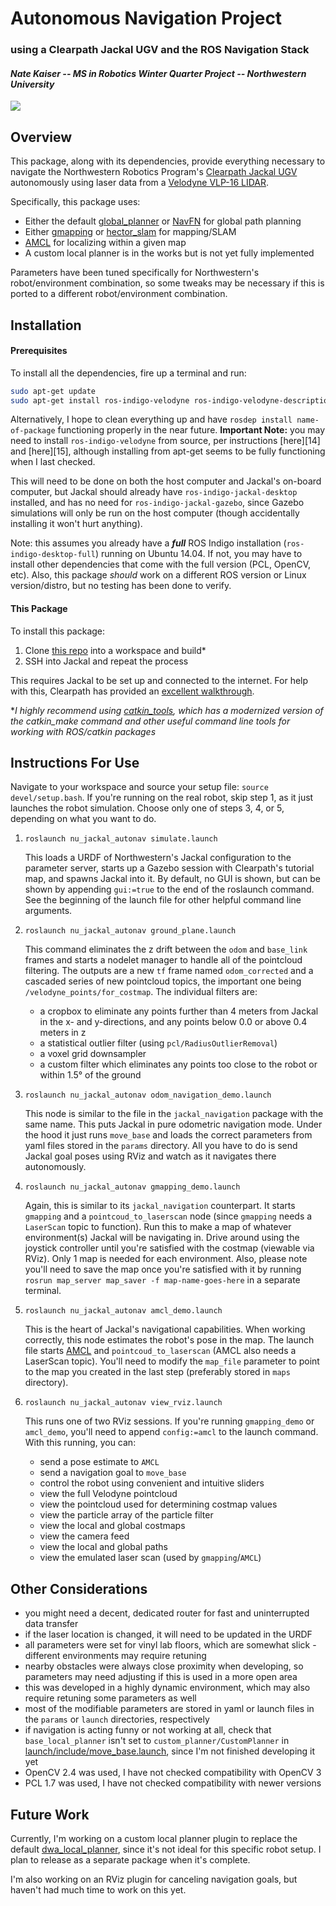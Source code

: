 Autonomous Navigation Project
==============
### using a Clearpath Jackal UGV and the ROS Navigation Stack

#### *Nate Kaiser -- MS in Robotics Winter Quarter Project -- Northwestern University*

![][1]

## Overview
This package, along with its dependencies, provide everything necessary to navigate the Northwestern Robotics Program's [Clearpath Jackal UGV][2] autonomously using laser data from a [Velodyne VLP-16 LIDAR][3].

Specifically, this package uses:
- Either the default [global_planner][4] or [NavFN][5] for global path planning
- Either [gmapping][6] or [hector_slam][7] for mapping/SLAM
- [AMCL][8] for localizing within a given map
- A custom local planner is in the works but is not yet fully implemented

Parameters have been tuned specifically for Northwestern's robot/environment combination, so some tweaks may be necessary if this is ported to a different robot/environment combination.


## Installation
#### Prerequisites
To install all the dependencies, fire up a terminal and run:

<!-- `sudo apt-get update`

`sudo apt-get install ros-indigo-velodyne ros-indigo-velodyne-description ros-indigo-velodyne-simulator ros-indigo-jackal-desktop ros-indigo-jackal-gazebo` -->

```bash
sudo apt-get update
sudo apt-get install ros-indigo-velodyne ros-indigo-velodyne-description ros-indigo-velodyne-simulator ros-indigo-jackal-desktop ros-indigo-jackal-gazebo
```

Alternatively, I hope to clean everything up and have `rosdep install name-of-package` functioning properly in the near future. **Important Note:** you may need to install `ros-indigo-velodyne` from source, per instructions [here][14] and [here][15], although installing from apt-get seems to be fully functioning when I last checked.

This will need to be done on both the host computer and Jackal's on-board computer, but Jackal should already have `ros-indigo-jackal-desktop` installed, and has no need for `ros-indigo-jackal-gazebo`, since Gazebo simulations will only be run on the host computer (though accidentally installing it won't hurt anything).

Note: this assumes you already have a ***full*** ROS Indigo installation (`ros-indigo-desktop-full`) running on Ubuntu 14.04. If not, you may have to install other dependencies that come with the full version (PCL, OpenCV, etc). Also, this package *should* work on a different ROS version or Linux version/distro, but no testing has been done to verify.

#### This Package
To install this package:
1. Clone [this repo][9] into a workspace and build\*
2. SSH into Jackal and repeat the process

This requires Jackal to be set up and connected to the internet. For help with this, Clearpath has provided an [excellent walkthrough][10].

\**I highly recommend using [catkin_tools][11], which has a modernized version of the catkin_make command and other useful command line tools for working with ROS/catkin packages*


## Instructions For Use
Navigate to your workspace and source your setup file: `source devel/setup.bash`. If you're running on the real robot, skip step 1, as it just launches the robot simulation. Choose only one of steps 3, 4, or 5, depending on what you want to do.

1. `roslaunch nu_jackal_autonav simulate.launch`

    This loads a URDF of Northwestern's Jackal configuration to the parameter server, starts up a Gazebo session with Clearpath's tutorial map, and spawns Jackal into it. By default, no GUI is shown, but can be shown by appending `gui:=true` to the end of the roslaunch command. See the beginning of the launch file for other helpful command line arguments.

2. `roslaunch nu_jackal_autonav ground_plane.launch`

    This command eliminates the z drift between the `odom` and `base_link` frames and starts a nodelet manager to handle all of the pointcloud filtering. The outputs are a new `tf` frame named `odom_corrected` and a cascaded series of new pointcloud topics, the important one being `/velodyne_points/for_costmap`. The individual filters are:
    - a cropbox to eliminate any points further than 4 meters from Jackal in the x- and y-directions, and any points below 0.0 or above 0.4 meters in z
    - a statistical outlier filter (using `pcl/RadiusOutlierRemoval`)
    - a voxel grid downsampler
    - a custom filter which eliminates any points too close to the robot or within 1.5&deg; of the ground

3. `roslaunch nu_jackal_autonav odom_navigation_demo.launch`

    This node is similar to the file in the `jackal_navigation` package with the same name. This puts Jackal in pure odometric navigation mode. Under the hood it just runs `move_base` and loads the correct parameters from yaml files stored in the `params` directory. All you have to do is send Jackal goal poses using RViz and watch as it navigates there autonomously.

4. `roslaunch nu_jackal_autonav gmapping_demo.launch`

    Again, this is similar to its `jackal_navigation` counterpart. It starts `gmapping` and a `pointcoud_to_laserscan` node (since `gmapping` needs a `LaserScan` topic to function). Run this to make a map of whatever environment(s) Jackal will be navigating in. Drive around using the joystick controller until you're satisfied with the costmap (viewable via RViz). Only 1 map is needed for each environment. Also, please note you'll need to save the map once you're satisfied with it by running `rosrun map_server map_saver -f map-name-goes-here` in a separate terminal.

5. `roslaunch nu_jackal_autonav amcl_demo.launch`

    This is the heart of Jackal's navigational capabilities. When working correctly, this node estimates the robot's pose in the map. The launch file starts [AMCL][8] and `pointcoud_to_laserscan` (AMCL also needs a LaserScan topic). You'll need to modify the `map_file` parameter to point to the map you created in the last step (preferably stored in `maps` directory).

6. `roslaunch nu_jackal_autonav view_rviz.launch`

    This runs one of two RViz sessions. If you're running `gmapping_demo` or `amcl_demo`, you'll need to append `config:=amcl` to the launch command. With this running, you can:
    - send a pose estimate to `AMCL`
    - send a navigation goal to `move_base`
    - control the robot using convenient and intuitive sliders
    - view the full Velodyne pointcloud
    - view the pointcloud used for determining costmap values
    - view the particle array of the particle filter
    - view the local and global costmaps
    - view the camera feed
    - view the local and global paths
    - view the emulated laser scan (used by `gmapping`/`AMCL`)


## Other Considerations
- you might need a decent, dedicated router for fast and uninterrupted data transfer
- if the laser location is changed, it will need to be updated in the URDF
- all parameters were set for vinyl lab floors, which are somewhat slick - different environments may require retuning
- nearby obstacles were always close proximity when developing, so parameters may need adjusting if this is used in a more open area
- this was developed in a highly dynamic environment, which may also require retuning some parameters as well
- most of the modifiable parameters are stored in yaml or launch files in the `params` or `launch` directories, respectively
- if navigation is acting funny or not working at all, check that `base_local_planner` isn't set to `custom_planner/CustomPlanner` in [launch/include/move_base.launch][12], since I'm not finished developing it yet
- OpenCV 2.4 was used, I have not checked compatibility with OpenCV 3
- PCL 1.7 was used, I have not checked compatibility with newer versions

## Future Work
Currently, I'm working on a custom local planner plugin to replace the default [dwa_local_planner][13], since it's not ideal for this specific robot setup. I plan to release as a separate package when it's complete.

I'm also working on an RViz plugin for canceling navigation goals, but haven't had much time to work on this yet.


<!-- File Locations -->
[1]: https://github.com/njkaiser/nu_jackal_autonav/blob/master/media/navigating_laser_only.gif
[2]: https://www.clearpathrobotics.com/jackal-small-unmanned-ground-vehicle/
[3]: http://velodynelidar.com/vlp-16.html
[4]: http://wiki.ros.org/global_planner?distro=indigo
[5]: http://wiki.ros.org/navfn?distro=indigo
[6]: http://wiki.ros.org/gmapping?distro=indigo
[7]: http://wiki.ros.org/hector_slam?distro=indigo
[8]: http://wiki.ros.org/amcl?distro=indigo
[9]: https://github.com/njkaiser/nu_jackal_autonav
[10]: https://www.clearpathrobotics.com/assets/guides/jackal/network.html
[11]: https://catkin-tools.readthedocs.io/en/latest/
[12]: https://github.com/njkaiser/nu_jackal_autonav/blob/master/launch/include/move_base.launch#L26
[13]: http://wiki.ros.org/dwa_local_planner
